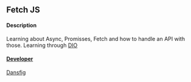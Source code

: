 <h2>Fetch JS</h2>

#### Description

<p>Learning about Async, Promisses, Fetch and how to handle an API with those. Learning through <a href="https://www.dio.me/" targer="_blank" >DIO</p>

#### Developer

<a href="github.com/dansf">Dansfig</a>
